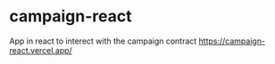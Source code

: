 # campaign-react
App in react to interect with the campaign contract
https://campaign-react.vercel.app/
